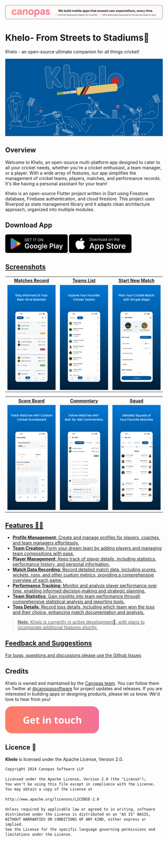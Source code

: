 <p align="center"> <a href="https://canopas.com/contact"><img src="./cta/cta_banner.png"></a></p>

# Khelo- From Streets to Stadiums🏏
Khelo - an open-source ultimate companion for all things cricket!

<img src="./screenshots/cover-image.png" />

## Overview
Welcome to Khelo, an open-source multi-platform app designed to cater to all your cricket needs, whether you're a cricket enthusiast, a team manager, or a player. With a wide array of features, our app simplifies the management of cricket teams, players, matches, and performance records.
It's like having a personal assistant for your team!

Khelo is an open-source Flutter project written in Dart using Firestore database, Firebase authentication, and cloud firestore. This project uses Riverpod as state management library and it adapts clean architecture approach, organized into multiple modules.

## Download App

<a href= "https://play.google.com/store/apps/details?id=com.canopas.khelo"><img src="./cta/google play.png" width="200" ></img> <a href="https://apps.apple.com/us/app/khelo/id6480175424"><img src="./cta/app store.png" width="200"></img>

## Screenshots
<table>
  <tr>
  <th width="32%" >Matches Record</th>
  <th  width="32%" >Teams List</th>
   <th  width="32%" >Start New Match</th>
  </tr>
    <tr>
  <td><img src="./screenshots/screen_shot_1.png" /></td>
  <td> <img src="./screenshots/screen_shot_2.png"  /> </td>
  <td> <img src="./screenshots/screen_shot_3.png" /> </td>
  </tr>  
</table>

<table>
  <tr>
  <th width="32%" >Score Board</th>
  <th  width="32%" >Commentary</th>
   <th  width="32%" >Squad</th>
  </tr>
    <tr>
  <td><img src="./screenshots/screen_shot_4.png" /></td>
  <td> <img src="./screenshots/screen_shot_5.png"  /> </td>
  <td> <img src="./screenshots/screen_shot_6.png" /> </td>
  </tr>  
</table>


## Features 🌟🌟

- **Profile Management**: Create and manage profiles for players, coaches, and team managers effortlessly.
- **Team Creation**: Form your dream team by adding players and managing team compositions with ease.
- **Player Management**: Keep track of player details, including statistics, performance history, and personal information.
- **Match Data Recording**:  Record detailed match data, including scores, wickets, runs, and other custom metrics, providing a comprehensive overview of each game.
- **Performance Tracking**:  Monitor and analyze player performance over time, enabling informed decision-making and strategic planning.
- **Team Statistics**: Gain insights into team performance through comprehensive statistical analysis and reporting tools.
- **Toss Details**: Record toss details, including which team won the toss and their choice, enhancing match documentation and analysis.

 > **Note**: Khelo is currently in active development🚧, with plans to incorporate additional features shortly.


## Feedback and Suggestions

For bugs, questions and discussions please use
the [Github Issues](https://github.com/canopas/khelo/issues)


## Credits
Khelo is owned and maintained by the [Canopas team](https://canopas.com/). You can follow them on Twitter at [@canopassoftware](https://twitter.com/canopassoftware) for project updates and releases. If you are interested in building apps or designing products, please let us know. We'd love to hear from you!

<a href="https://canopas.com/contact"><img src="./screenshots/cta_btn.png" width=300></a>


## Licence 📄

**Khelo** is licensed under the Apache License, Version 2.0.

```
Copyright 2024 Canopas Software LLP

Licensed under the Apache License, Version 2.0 (the "License");
You won't be using this file except in compliance with the License.
You may obtain a copy of the License at

http://www.apache.org/licenses/LICENSE-2.0

Unless required by applicable law or agreed to in writing, software
distributed under the License is distributed on an "AS IS" BASIS,
WITHOUT WARRANTIES OR CONDITIONS OF ANY KIND, either express or implied.
See the License for the specific language governing permissions and
limitations under the License.
```






